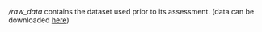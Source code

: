 */raw_data* contains the dataset used prior to its assessment. (data can be downloaded [here](https://unican-my.sharepoint.com/:u:/g/personal/martingonl_unican_es/EeZ8K_njdbhOhpQz-sxQTLkBArLUzHXA1qjjAZBcwuzHIA?e=lZ5jFP))
